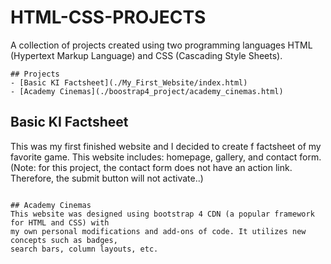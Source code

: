 # HTML-CSS-PROJECTS
A collection of projects created using two programming languages HTML (Hypertext Markup Language) and CSS (Cascading Style Sheets).
```
## Projects
- [Basic KI Factsheet](./My_First_Website/index.html)
- [Academy Cinemas](./boostrap4_project/academy_cinemas.html)
```

## Basic KI Factsheet
This was my first finished website and I decided to create f factsheet of my favorite game. 
This website includes: homepage, gallery, and contact form. (Note: for this project, the contact
form does not have an action link. Therefore, the submit button will not activate..)
```

## Academy Cinemas
This website was designed using bootstrap 4 CDN (a popular framework for HTML and CSS) with 
my own personal modifications and add-ons of code. It utilizes new concepts such as badges, 
search bars, column layouts, etc. 
